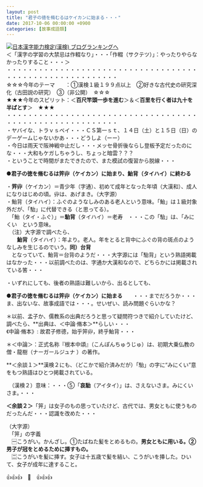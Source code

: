 ```yaml
---
layout: post
title: "君子の徳を脩むるはケイカンに始まる・・・"
date: 2017-10-06 00:00:00 +0900
categories: [故事成語類]
---
```


[![](/syuusyuu9701/assets/images/君子の徳を脩むるはケイカンに始まる・・・-br_c_3028_1.gif)](http://blog.with2.net/link.php?1659096:3028 "日本漢字能力検定(漢検) ブログランキングへ")[日本漢字能力検定(漢検) ブログランキングへ](http://blog.with2.net/link.php?1659096:3028)  
＜「漢字の学習の大禁忌は作輟なり」・・・「作輟（サクテツ）」：やったりやらなかったりすること・・・＞  
・・・・・・・・・・・・・・・・・・・・・・・・・・・・・・・・・・・・・・・・・・・・・・・・・・・・・・・・・  
☆☆☆今年のテーマ　　：①漢検１級１９９点以上　②好きな古代史の研究深化（古田説の研究）　③（非公開）　☆☆☆　　  
★★★今年のスピリット：＜**百尺竿頭一歩を進む**＞＆＜**百里を行く者は九十を半ばとす**＞　★★★  
・・・・・・・・・・・・・・・・・・・・・・・・・・・・・・・・・・・・・・・・・・・・・・・・・・・・・・・・・  
・ヤバイな、トラｖｓベイ・・・ＣＳ第一ｓｔ、１４日（土）と１５日（日）のデーゲームじゃないかあ・・・どうしよ（ーー）  
・今日は雨天で阪神戦中止だし・・・メッセ骨折後ならし登板予定だったのにな・・・大和もケガしちゃうし、ちょっと暗雲？？？  
・ということで時間がまたできたので、また模試の復習から脱線・・・  
  
●**君子の徳を脩むるは笄丱（ケイカン）に始まり、鮐背（タイハイ）に終わる**  
  
・**笄丱**（ケイカン）＝青少年（字通）、初めて成年となった年頃（大漢和）、成人になりはじめの頃。丱は、あげまき。（大字源）  
・鮐背（タイハイ）：ふぐのようなしみのある老人という意味。「鮐」は１級対象外だが、「駘」に代替できる（と思ってる）。  
　「鮐（タイ・ふぐ）」＝**駘背**（タイハイ）＝老寿　・・・この「駘」は、「みにくい　という意味。  
　（注）大字源で調べたら、  
　　**鮐背**（タイハイ）：年より。老人。年をとると背中にふぐの背の斑点のようなしみを生じるのでいう。**同）台背**  
　となっていて、鮐背＝台背のようだ・・・大字源には「駘背」という熟語掲載はなかった・・・以前調べたのは、字通か大漢和なので、どちらかには掲載されている筈・・・  
  
・いずれにしても、後者の熟語は難しいから、出るとしても、  
  
●**君子の徳を脩むるは笄丱（ケイカン）に始まる**　　・・・までだろうか・・・ま、出ないな、故事成語では・・・。せいぜい、読み問題ぐらいかな？  
  
＊以前、孟子か、儒教系の出典だろうと思って疑問符つきで紹介していたけど、調べたら、**出典は、＜中論·脩本＞**らしい・・・  
《中論·脩本》: 故君子修德，始乎笄丱，終乎鮐背・・・  
  
＊＜中論＞：正式名称『根本中頌』（こんぽんちゅうじゅ）は、初期大乗仏教の僧・龍樹（ナーガールジュナ ）の著作。  
  
  
**＜余談１＞**漢検２にも、（どこかで紹介済みだが）「駘」の字に“みにくい”意をもつ熟語はひとつ掲載されている。  
  
　（漢検２）意味：・・・⑤「**哀駘**（アイタイ）」は、さえないさま。みにくいさま。・・・  
  
**＜余談２＞**「笄」は女子のもの思っていたけど、古代では、男女ともに使うものだったんだ・・・認識を改めた・・・  
  
（大字源）  
　「笄」の字義  
　🈩こうがい。かんざし。①たばねた髪をとめるもの。**男女ともに用いる。②男子が冠をとめるために挿すもの。**  
　🈔こうがいを髪に挿す。女子は十五歳で髪を結い、こうがいを挿した。ひいて、女子が成年に達すること。  
  
👍👍👍　🐔　👍👍👍